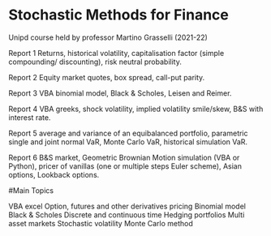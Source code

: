 # Stochastic Methods for Finance

Unipd course held by professor Martino Grasselli (2021-22)

Report 1
Returns, historical volatility, capitalisation factor (simple compounding/ discounting), risk neutral probability.

Report 2
Equity market quotes, box spread, call-put parity.

Report 3
VBA binomial model, Black & Scholes, Leisen and Reimer.

Report 4
VBA greeks, shock volatility, implied volatility smile/skew, B&S with interest rate.

Report 5
average and variance of an equibalanced portfolio, parametric single and joint normal VaR, Monte Carlo VaR, historical simulation VaR.

Report 6
B&S market, Geometric Brownian Motion simulation (VBA or Python), pricer of vanillas (one or multiple steps Euler scheme), Asian options, Lookback options.


#Main Topics

VBA excel
Option, futures and other derivatives pricing
Binomial model
Black & Scholes
Discrete and continuous time
Hedging portfolios
Multi asset markets
Stochastic volatility
Monte Carlo method

